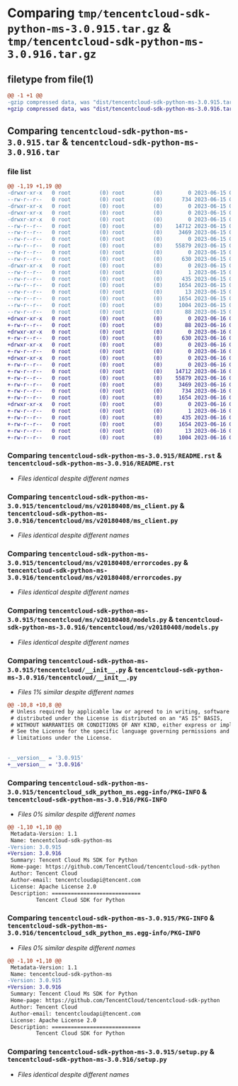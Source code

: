 # Comparing `tmp/tencentcloud-sdk-python-ms-3.0.915.tar.gz` & `tmp/tencentcloud-sdk-python-ms-3.0.916.tar.gz`

## filetype from file(1)

```diff
@@ -1 +1 @@
-gzip compressed data, was "dist/tencentcloud-sdk-python-ms-3.0.915.tar", last modified: Thu Jun 15 00:29:57 2023, max compression
+gzip compressed data, was "dist/tencentcloud-sdk-python-ms-3.0.916.tar", last modified: Fri Jun 16 00:38:04 2023, max compression
```

## Comparing `tencentcloud-sdk-python-ms-3.0.915.tar` & `tencentcloud-sdk-python-ms-3.0.916.tar`

### file list

```diff
@@ -1,19 +1,19 @@
-drwxr-xr-x   0 root         (0) root         (0)        0 2023-06-15 00:29:57.000000 tencentcloud-sdk-python-ms-3.0.915/
--rw-r--r--   0 root         (0) root         (0)      734 2023-06-15 00:29:57.000000 tencentcloud-sdk-python-ms-3.0.915/README.rst
-drwxr-xr-x   0 root         (0) root         (0)        0 2023-06-15 00:29:57.000000 tencentcloud-sdk-python-ms-3.0.915/tencentcloud/
-drwxr-xr-x   0 root         (0) root         (0)        0 2023-06-15 00:29:57.000000 tencentcloud-sdk-python-ms-3.0.915/tencentcloud/ms/
-drwxr-xr-x   0 root         (0) root         (0)        0 2023-06-15 00:29:57.000000 tencentcloud-sdk-python-ms-3.0.915/tencentcloud/ms/v20180408/
--rw-r--r--   0 root         (0) root         (0)    14712 2023-06-15 00:29:57.000000 tencentcloud-sdk-python-ms-3.0.915/tencentcloud/ms/v20180408/ms_client.py
--rw-r--r--   0 root         (0) root         (0)     3469 2023-06-15 00:29:57.000000 tencentcloud-sdk-python-ms-3.0.915/tencentcloud/ms/v20180408/errorcodes.py
--rw-r--r--   0 root         (0) root         (0)        0 2023-06-15 00:29:57.000000 tencentcloud-sdk-python-ms-3.0.915/tencentcloud/ms/v20180408/__init__.py
--rw-r--r--   0 root         (0) root         (0)    55879 2023-06-15 00:29:57.000000 tencentcloud-sdk-python-ms-3.0.915/tencentcloud/ms/v20180408/models.py
--rw-r--r--   0 root         (0) root         (0)        0 2023-06-15 00:29:57.000000 tencentcloud-sdk-python-ms-3.0.915/tencentcloud/ms/__init__.py
--rw-r--r--   0 root         (0) root         (0)      630 2023-06-15 00:29:57.000000 tencentcloud-sdk-python-ms-3.0.915/tencentcloud/__init__.py
-drwxr-xr-x   0 root         (0) root         (0)        0 2023-06-15 00:29:57.000000 tencentcloud-sdk-python-ms-3.0.915/tencentcloud_sdk_python_ms.egg-info/
--rw-r--r--   0 root         (0) root         (0)        1 2023-06-15 00:29:57.000000 tencentcloud-sdk-python-ms-3.0.915/tencentcloud_sdk_python_ms.egg-info/dependency_links.txt
--rw-r--r--   0 root         (0) root         (0)      435 2023-06-15 00:29:57.000000 tencentcloud-sdk-python-ms-3.0.915/tencentcloud_sdk_python_ms.egg-info/SOURCES.txt
--rw-r--r--   0 root         (0) root         (0)     1654 2023-06-15 00:29:57.000000 tencentcloud-sdk-python-ms-3.0.915/tencentcloud_sdk_python_ms.egg-info/PKG-INFO
--rw-r--r--   0 root         (0) root         (0)       13 2023-06-15 00:29:57.000000 tencentcloud-sdk-python-ms-3.0.915/tencentcloud_sdk_python_ms.egg-info/top_level.txt
--rw-r--r--   0 root         (0) root         (0)     1654 2023-06-15 00:29:57.000000 tencentcloud-sdk-python-ms-3.0.915/PKG-INFO
--rw-r--r--   0 root         (0) root         (0)     1004 2023-06-15 00:29:57.000000 tencentcloud-sdk-python-ms-3.0.915/setup.py
--rw-r--r--   0 root         (0) root         (0)       88 2023-06-15 00:29:57.000000 tencentcloud-sdk-python-ms-3.0.915/setup.cfg
+drwxr-xr-x   0 root         (0) root         (0)        0 2023-06-16 00:38:04.000000 tencentcloud-sdk-python-ms-3.0.916/
+-rw-r--r--   0 root         (0) root         (0)       88 2023-06-16 00:38:04.000000 tencentcloud-sdk-python-ms-3.0.916/setup.cfg
+drwxr-xr-x   0 root         (0) root         (0)        0 2023-06-16 00:38:04.000000 tencentcloud-sdk-python-ms-3.0.916/tencentcloud/
+-rw-r--r--   0 root         (0) root         (0)      630 2023-06-16 00:38:04.000000 tencentcloud-sdk-python-ms-3.0.916/tencentcloud/__init__.py
+drwxr-xr-x   0 root         (0) root         (0)        0 2023-06-16 00:38:04.000000 tencentcloud-sdk-python-ms-3.0.916/tencentcloud/ms/
+-rw-r--r--   0 root         (0) root         (0)        0 2023-06-16 00:38:04.000000 tencentcloud-sdk-python-ms-3.0.916/tencentcloud/ms/__init__.py
+drwxr-xr-x   0 root         (0) root         (0)        0 2023-06-16 00:38:04.000000 tencentcloud-sdk-python-ms-3.0.916/tencentcloud/ms/v20180408/
+-rw-r--r--   0 root         (0) root         (0)        0 2023-06-16 00:38:04.000000 tencentcloud-sdk-python-ms-3.0.916/tencentcloud/ms/v20180408/__init__.py
+-rw-r--r--   0 root         (0) root         (0)    14712 2023-06-16 00:38:04.000000 tencentcloud-sdk-python-ms-3.0.916/tencentcloud/ms/v20180408/ms_client.py
+-rw-r--r--   0 root         (0) root         (0)    55879 2023-06-16 00:38:04.000000 tencentcloud-sdk-python-ms-3.0.916/tencentcloud/ms/v20180408/models.py
+-rw-r--r--   0 root         (0) root         (0)     3469 2023-06-16 00:38:04.000000 tencentcloud-sdk-python-ms-3.0.916/tencentcloud/ms/v20180408/errorcodes.py
+-rw-r--r--   0 root         (0) root         (0)      734 2023-06-16 00:38:04.000000 tencentcloud-sdk-python-ms-3.0.916/README.rst
+-rw-r--r--   0 root         (0) root         (0)     1654 2023-06-16 00:38:04.000000 tencentcloud-sdk-python-ms-3.0.916/PKG-INFO
+drwxr-xr-x   0 root         (0) root         (0)        0 2023-06-16 00:38:04.000000 tencentcloud-sdk-python-ms-3.0.916/tencentcloud_sdk_python_ms.egg-info/
+-rw-r--r--   0 root         (0) root         (0)        1 2023-06-16 00:38:04.000000 tencentcloud-sdk-python-ms-3.0.916/tencentcloud_sdk_python_ms.egg-info/dependency_links.txt
+-rw-r--r--   0 root         (0) root         (0)      435 2023-06-16 00:38:04.000000 tencentcloud-sdk-python-ms-3.0.916/tencentcloud_sdk_python_ms.egg-info/SOURCES.txt
+-rw-r--r--   0 root         (0) root         (0)     1654 2023-06-16 00:38:04.000000 tencentcloud-sdk-python-ms-3.0.916/tencentcloud_sdk_python_ms.egg-info/PKG-INFO
+-rw-r--r--   0 root         (0) root         (0)       13 2023-06-16 00:38:04.000000 tencentcloud-sdk-python-ms-3.0.916/tencentcloud_sdk_python_ms.egg-info/top_level.txt
+-rw-r--r--   0 root         (0) root         (0)     1004 2023-06-16 00:38:04.000000 tencentcloud-sdk-python-ms-3.0.916/setup.py
```

### Comparing `tencentcloud-sdk-python-ms-3.0.915/README.rst` & `tencentcloud-sdk-python-ms-3.0.916/README.rst`

 * *Files identical despite different names*

### Comparing `tencentcloud-sdk-python-ms-3.0.915/tencentcloud/ms/v20180408/ms_client.py` & `tencentcloud-sdk-python-ms-3.0.916/tencentcloud/ms/v20180408/ms_client.py`

 * *Files identical despite different names*

### Comparing `tencentcloud-sdk-python-ms-3.0.915/tencentcloud/ms/v20180408/errorcodes.py` & `tencentcloud-sdk-python-ms-3.0.916/tencentcloud/ms/v20180408/errorcodes.py`

 * *Files identical despite different names*

### Comparing `tencentcloud-sdk-python-ms-3.0.915/tencentcloud/ms/v20180408/models.py` & `tencentcloud-sdk-python-ms-3.0.916/tencentcloud/ms/v20180408/models.py`

 * *Files identical despite different names*

### Comparing `tencentcloud-sdk-python-ms-3.0.915/tencentcloud/__init__.py` & `tencentcloud-sdk-python-ms-3.0.916/tencentcloud/__init__.py`

 * *Files 1% similar despite different names*

```diff
@@ -10,8 +10,8 @@
 # Unless required by applicable law or agreed to in writing, software
 # distributed under the License is distributed on an "AS IS" BASIS,
 # WITHOUT WARRANTIES OR CONDITIONS OF ANY KIND, either express or implied.
 # See the License for the specific language governing permissions and
 # limitations under the License.
 
 
-__version__ = '3.0.915'
+__version__ = '3.0.916'
```

### Comparing `tencentcloud-sdk-python-ms-3.0.915/tencentcloud_sdk_python_ms.egg-info/PKG-INFO` & `tencentcloud-sdk-python-ms-3.0.916/PKG-INFO`

 * *Files 0% similar despite different names*

```diff
@@ -1,10 +1,10 @@
 Metadata-Version: 1.1
 Name: tencentcloud-sdk-python-ms
-Version: 3.0.915
+Version: 3.0.916
 Summary: Tencent Cloud Ms SDK for Python
 Home-page: https://github.com/TencentCloud/tencentcloud-sdk-python
 Author: Tencent Cloud
 Author-email: tencentcloudapi@tencent.com
 License: Apache License 2.0
 Description: ============================
         Tencent Cloud SDK for Python
```

### Comparing `tencentcloud-sdk-python-ms-3.0.915/PKG-INFO` & `tencentcloud-sdk-python-ms-3.0.916/tencentcloud_sdk_python_ms.egg-info/PKG-INFO`

 * *Files 0% similar despite different names*

```diff
@@ -1,10 +1,10 @@
 Metadata-Version: 1.1
 Name: tencentcloud-sdk-python-ms
-Version: 3.0.915
+Version: 3.0.916
 Summary: Tencent Cloud Ms SDK for Python
 Home-page: https://github.com/TencentCloud/tencentcloud-sdk-python
 Author: Tencent Cloud
 Author-email: tencentcloudapi@tencent.com
 License: Apache License 2.0
 Description: ============================
         Tencent Cloud SDK for Python
```

### Comparing `tencentcloud-sdk-python-ms-3.0.915/setup.py` & `tencentcloud-sdk-python-ms-3.0.916/setup.py`

 * *Files identical despite different names*

